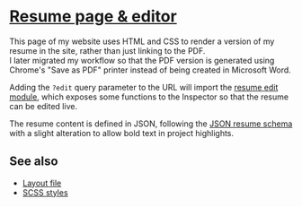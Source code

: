 # [Resume page & editor](https://tigeroakes.com/resume?edit)
This page of my website uses HTML and CSS to render a version of my resume in the site, rather than just linking to the PDF. \
I later migrated my workflow so that the PDF version is generated using Chrome's "Save as PDF" printer 
instead of being created in Microsoft Word.

Adding the `?edit` query parameter to the URL will import the [resume edit module](edit.js), 
which exposes some functions to the Inspector so that the resume can be edited live.

The resume content is defined in JSON, following the [JSON resume schema](https://jsonresume.org/) 
with a slight alteration to allow bold text in project highlights.

## See also
- [Layout file](../layouts/_default/resume.html)
- [SCSS styles](../assets/sass/resume)
